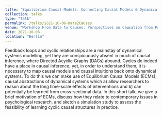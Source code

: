 ```yaml
---
title: "Equilibrium Causal Models: Connecting Causal Models & Dynamical Systems"
collection: talks
type: "Talk"
permalink: /talks/2021-10-06-Data2Causes
venue: "Workshop From Data to Causes: Perspectives on Causation from Psychology, Physics, and Dynamical Systems."
date: 2021-10-06
location: "Berlin"
---
```


Feedback loops and cyclic relationships are a mainstay of dynamical systems modelling, yet they are conspicuously absent in much of causal inference, where Directed Acyclic Graphs (DAGs) abound. Cycles do indeed have a place in causal inference, yet, in order to understand them, it is necessary to map causal models and causal intuitions back onto dynamical systems. To do this we can make use of Equilibrium Causal Models (ECMs), causal abstractions of dynamical systems which a) allow researchers to reason about the long time-scale effects of interventions and b) can potentially be learned from cross-sectional data. In this short talk, we give a brief motivation of ECMs, discuss how they relate to contemporary issues in psychological research, and sketch a simulation study to assess the feasibility of learning cyclic causal structures in practice.

